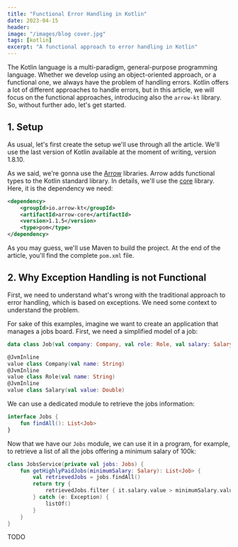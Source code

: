 ```yaml
---
title: "Functional Error Handling in Kotlin"
date: 2023-04-15
header:
image: "/images/blog cover.jpg"
tags: [kotlin]
excerpt: "A functional approach to error handling in Kotlin"
---
```


The Kotlin language is a multi-paradigm, general-purpose programming language. Whether we develop using an object-oriented approach, or a functional one, we always have the problem of handling errors. Kotlin offers a lot of different approaches to handle errors, but in this article, we will focus on the functional approaches, introducing also the `arrow-kt` library. So, without further ado, let's get started.

## 1. Setup

As usual, let's first create the setup we'll use through all the article. We'll use the last version of Kotlin available at the moment of writing, version 1.8.10. 

As we said, we're gonna use the [Arrow](https://arrow-kt.io/) libraries. Arrow adds functional types to the Kotlin standard library. In details, we'll use the [core](https://arrow-kt.io/docs/core/) library. Here, it is the dependency we need:

```xml
<dependency>
    <groupId>io.arrow-kt</groupId>
    <artifactId>arrow-core</artifactId>
    <version>1.1.5</version>
    <type>pom</type>
</dependency>
```

As you may guess, we'll use Maven to build the project. At the end of the article, you'll find the complete `pom.xml` file.

## 2. Why Exception Handling is not Functional

First, we need to understand what's wrong with the traditional approach to error handling, which is based on exceptions. We need some context to understand the problem.

For sake of this examples, imagine we want to create an application that manages a jobs board. First, we need a simplified model of a job:

```kotlin
data class Job(val company: Company, val role: Role, val salary: Salary)

@JvmInline
value class Company(val name: String)
@JvmInline
value class Role(val name: String)
@JvmInline
value class Salary(val value: Double)
```

We can use a dedicated module to retrieve the jobs information:

```kotlin
interface Jobs {
    fun findAll(): List<Job>
}
```

Now that we have our `Jobs` module, we can use it in a program, for example, to retrieve a list of all the jobs offering a minimum salary of 100k:

```kotlin
class JobsService(private val jobs: Jobs) {
    fun getHighlyPaidJobs(minimumSalary: Salary): List<Job> {
        val retrievedJobs = jobs.findAll()
        return try {
            retrievedJobs.filter { it.salary.value > minimumSalary.value }
        } catch (e: Exception) {
            listOf()
        }
    }
}
```
TODO
